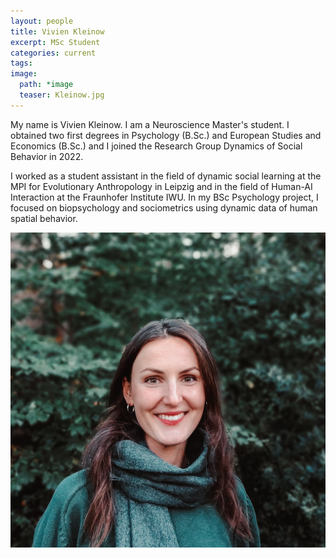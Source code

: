 ```yaml
---
layout: people
title: Vivien Kleinow
excerpt: MSc Student
categories: current
tags:
image:
  path: *image
  teaser: Kleinow.jpg
---
```


My name is Vivien Kleinow. I am a Neuroscience Master's student. I obtained two first degrees in Psychology (B.Sc.) and European Studies and Economics (B.Sc.) and I joined the Research Group Dynamics of Social Behavior in 2022.
 
I worked as a student assistant in the field of dynamic social learning at the MPI for Evolutionary Anthropology in Leipzig and in the field of Human-AI Interaction at the Fraunhofer Institute IWU. In my BSc Psychology project, I focused on biopsychology and sociometrics using dynamic data of human spatial behavior. 



<div id="socialMedia" style="text-align:center">
    <a href="mailto:kleinow@evolbio.mpg.de"><i style="font-size:24px" class="fa fa-envelope"></i></a>
    <a href="https://twitter.com/vivknow"><i style="font-size:24px" class="fa fa-twitter"></i></a>
    <a href="https://www.linkedin.com/in/vivien-kleinow//"><i style="font-size:24px" class="fa fa-linkedin"></i></a>
</div>

<img src="../../images/Kleinow.jpg" class="center">